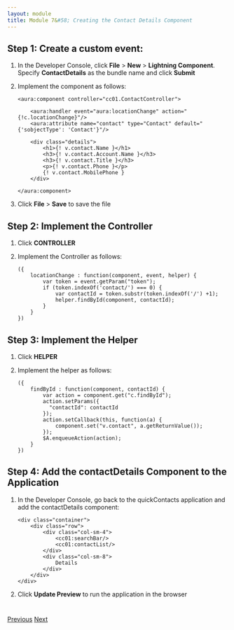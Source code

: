 ```yaml
---
layout: module
title: Module 7&#58; Creating the Contact Details Component
---
```


## Step 1: Create a custom event:

1. In the Developer Console, click **File** > **New** > **Lightning Component**. Specify **ContactDetails** as the bundle name and click **Submit**

1. Implement the component as follows:

    ```
    <aura:component controller="cc01.ContactController">

        <aura:handler event="aura:locationChange" action="{!c.locationChange}"/>
        <aura:attribute name="contact" type="Contact" default="{'sobjectType': 'Contact'}"/>

        <div class="details">
            <h1>{! v.contact.Name }</h1>
            <h3>{! v.contact.Account.Name }</h3>
            <h3>{! v.contact.Title }</h3>
            <p>{! v.contact.Phone }</p>
            {! v.contact.MobilePhone }
        </div>

    </aura:component>
    ```

1. Click **File** > **Save** to save the file


## Step 2: Implement the Controller

1. Click **CONTROLLER**


1. Implement the Controller as follows:

    ```
    ({
        locationChange : function(component, event, helper) {
            var token = event.getParam("token");
            if (token.indexOf('contact/') === 0) {
                var contactId = token.substr(token.indexOf('/') +1);
                helper.findById(component, contactId);
            }
        }
    })
    ```

## Step 3: Implement the Helper

1. Click **HELPER**

1. Implement the helper as follows:

    ```
    ({
        findById : function(component, contactId) {
            var action = component.get("c.findById");
            action.setParams({
              "contactId": contactId
            });
            action.setCallback(this, function(a) {
                component.set("v.contact", a.getReturnValue());
            });
            $A.enqueueAction(action);
        }
    })
    ```

## Step 4: Add the contactDetails Component to the Application

1. In the Developer Console, go back to the quickContacts application and add the contactDetails component:

    ```
    <div class="container">
        <div class="row">
            <div class="col-sm-4">
                <cc01:searchBar/>
                <cc01:contactList/>
            </div>
            <div class="col-sm-8">
                Details
            </div>
        </div>
    </div>
    ```

1. Click **Update Preview** to run the application in the browser


<div class="row" style="margin-top:40px;">
<div class="col-sm-12">
<a href="Creating-the-Application.html" class="btn btn-default"><i class="glyphicon glyphicon-chevron-left"></i> Previous</a>
<a href="Accessing-Data-using-SOQL-and-DML.html" class="btn btn-default pull-right">Next <i class="glyphicon glyphicon-chevron-right"></i></a>
</div>
</div>
